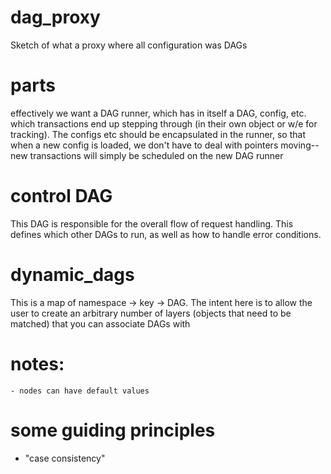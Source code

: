 # dag_proxy
Sketch of what a proxy where all configuration was DAGs

# parts
effectively we want a DAG runner, which has in itself a DAG, config, etc. which
transactions end up stepping through (in their own object or w/e for tracking).
The configs etc should be encapsulated in the runner, so that when a new config
is loaded, we don't have to deal with pointers moving-- new transactions will
simply be scheduled on the new DAG runner

# control DAG
This DAG is responsible for the overall flow of request handling. This defines which
other DAGs to run, as well as how to handle error conditions.

# dynamic_dags
This is a map of namespace -> key -> DAG. The intent here is to allow the user
to create an arbitrary number of layers (objects that need to be matched) that
you can associate DAGs with

# notes:
    - nodes can have default values

# some guiding principles
- "case consistency"
